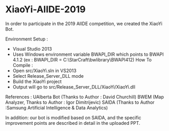 # XiaoYi-AIIDE-2019
In order to participate in the 2019 AIIDE competition, we created the XiaoYi Bot.

Environment Setup :
- Visual Studio 2013
- Uses Windows environment variable BWAPI_DIR which points to BWAPI 4.1.2
  (ex : BWAPI_DIR = C:\StarCraft\bwlibrary\BWAPI412)
How To Compile :
- Open src/XiaoYi.sln in VS2013
- Select Release_Server_DLL mode
- Build the XiaoYi project
- Output will go to src/Release_Server_DLL/XiaoYi/XiaoYi.dll

References :
UAlberta Bot (Thanks to Author : David Churchill)
BWEM (Map Analyzer, Thanks to Author : Igor Dimitrijevic)
SAIDA (Thanks to Author :Samsung Artificial Intelligence & Data Analytics)
 
In addition: our bot is modified based on SAIDA, and the specific improvement points are described in detail in the uploaded PPT.
